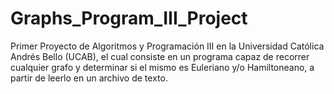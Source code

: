 # Graphs_Program_III_Project

Primer Proyecto de Algoritmos y Programación III en la Universidad Católica Andrés Bello (UCAB), el cual consiste en un programa capaz de recorrer cualquier grafo y determinar si el mismo es Euleriano y/o Hamiltoneano, a partir de leerlo en un archivo de texto.
